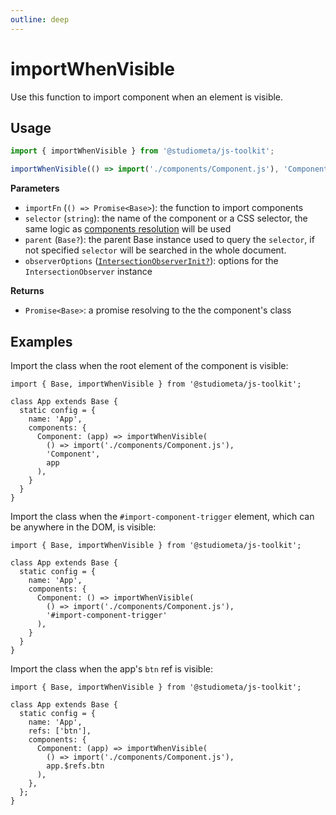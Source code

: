 ```yaml
---
outline: deep
---
```


# importWhenVisible

Use this function to import component when an element is visible.

## Usage

```js
import { importWhenVisible } from '@studiometa/js-toolkit';

importWhenVisible(() => import('./components/Component.js'), 'Component');
```

**Parameters**

- `importFn` (`() => Promise<Base>`): the function to import components
- `selector` (`string`): the name of the component or a CSS selector, the same logic as [components resolution](#config-components) will be used
- `parent` (`Base?`): the parent Base instance used to query the `selector`, if not specified `selector` will be searched in the whole document.
- `observerOptions` ([`IntersectionObserverInit?`](https://developer.mozilla.org/en-US/docs/Web/API/IntersectionObserver/IntersectionObserver)): options for the `IntersectionObserver` instance

**Returns**

- `Promise<Base>`: a promise resolving to the the component's class

## Examples

Import the class when the root element of the component is visible:

```js{1,7-11}
import { Base, importWhenVisible } from '@studiometa/js-toolkit';

class App extends Base {
  static config = {
    name: 'App',
    components: {
      Component: (app) => importWhenVisible(
        () => import('./components/Component.js'),
        'Component',
        app
      ),
    }
  }
}
```

Import the class when the `#import-component-trigger` element, which can be anywhere in the DOM, is visible:

```js{1,7-10}
import { Base, importWhenVisible } from '@studiometa/js-toolkit';

class App extends Base {
  static config = {
    name: 'App',
    components: {
      Component: () => importWhenVisible(
        () => import('./components/Component.js'),
        '#import-component-trigger'
      ),
    }
  }
}
```

Import the class when the app's `btn` ref is visible:

```js{1,8-11}
import { Base, importWhenVisible } from '@studiometa/js-toolkit';

class App extends Base {
  static config = {
    name: 'App',
    refs: ['btn'],
    components: {
      Component: (app) => importWhenVisible(
        () => import('./components/Component.js'),
        app.$refs.btn
      ),
    },
  };
}
```
